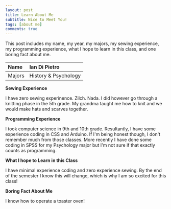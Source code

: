 ```yaml
---
layout: post
title: Learn About Me 
subtitle: Nice to Meet You! 
tags: [about me]
comments: true
---
```


This post includes my name, my year, my majors, my sewing experience, my programming experience, what I hope to learn in this class, and one boring fact about me.

| Name | Ian Di Pietro | 
| :------ |:--- | 
| Majors | History & Psychology | 


**Sewing Experience**

I have zero sewing experinence. Zilch. Nada. I did however go through a knitting phase in the 5th grade. My grandma taught me how to knit and we would make hats and scarves together. 


**Programming Experience**

I took computer science in 9th and 10th grade. Resultantly, I have some experience coding in CSS and Arduino. If I'm being honest though, I don't remember much from those classes. More recently I have done some coding in SPSS for my Psychology major but I'm not sure if that exactly counts as programming. 

**What I hope to Learn in this Class**

I have minimal experience coding and zero experience sewing. By the end of the semester I know this will change, which is why I am so excited for this class! 

**Boring Fact About Me**

I know how to operate a toaster oven! 
